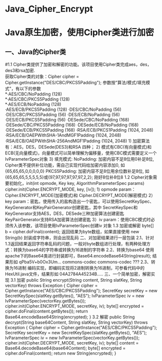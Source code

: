﻿# Java_Cipher_Encrypt
Java原生加密，使用Cipher类进行加密
====
一、Java的Cipher类
----
#1.1 Cipher类提供了加密和解密的功能。该项目使用Cipher类完成aes，des，des3和rsa加密.  
获取Cipher类的对象：Cipher cipher = Cipher.getInstance("DES/CBC/PKCS5Padding"); 参数按"算法/模式/填充模式"，有以下的参数  
*·AES/CBC/NoPadding (128)  
*·AES/CBC/PKCS5Padding (128)  
*·AES/ECB/NoPadding (128)  
      ·AES/ECB/PKCS5Padding (128)
      ·DES/CBC/NoPadding (56)
      ·DES/CBC/PKCS5Padding (56)
      ·DES/ECB/NoPadding (56)
      ·DES/ECB/PKCS5Padding (56)
      ·DESede/CBC/NoPadding (168)
      ·DESede/CBC/PKCS5Padding (168)
      ·DESede/ECB/NoPadding (168)
      ·DESede/ECB/PKCS5Padding (168)
      ·RSA/ECB/PKCS1Padding (1024, 2048)
      ·RSA/ECB/OAEPWithSHA-1AndMGF1Padding (1024, 2048)
      ·RSA/ECB/OAEPWithSHA-256AndMGF1Padding (1024, 2048)
    1) 加密算法有：AES，DES，DESede(DES3)和RSA 四种；
    2) 模式有CBC(有向量模式)和ECB(无向量模式)，向量模式可以简单理解为偏移量，使用CBC模式需要定义一个IvParameterSpec对象
    3) 填充模式: NoPadding: 加密内容不足8位用0补足8位, Cipher类不提供补位功能，需自己实现代码给加密内容添加0, 如{65,65,65,0,0,0,0,0}
                PKCS5Padding: 加密内容不足8位用余位数补足8位, 如{65,65,65,5,5,5,5,5}或{97,97,97,97,97,97,2,2}; 刚好8位补8位8
    1.2 Cipher对象需要初始化，init(int opmode, Key key, AlgorithmParameterSpec params) 
    cipher.init(Cipher.ENCRYPT_MODE, key, [iv]);
    1) opmode param：Cipher.ENCRYPT_MODE(加密模式)和 Cipher.DECRYPT_MODE(解密模式)
    2）key param：密匙，使用传入的盐构造出一个密匙，可以使用SecretKeySpec、KeyGenerator和KeyPairGenerator创建密匙，其中
        SecretKeySpec和KeyGenerator支持AES，DES，DESede三种加密算法创建密匙
        KeyPairGenerator支持RSA加密算法创建密匙
    3）iv param：使用CBC模式时必须传入该参数，该项目使用IvParameterSpec创建iv 对象
    1.3 加密或解密 byte[] b = cipher.doFinal(content);
    返回结果为byte数组，如果直接使用 new String(b) 封装成字符串，则会出现乱码
二、对加密结果进行一层包装
    2.1、针对1.3返回结果返回字符串乱码的问题，一般对byte数组进行处理，有两种处理方式：转换为base64的字符串或转换为16进制的字符串
    2.2、转换为base64
        使用apache下的Base64类进行封装即可，Base64.encodeBase64String(result); 结果形如 qPba5V+b0Ox3Um...
        <dependency>
            <groupId>commons-codec</groupId>
            <artifactId>commons-codec</artifactId>
            <version>???</version>
        </dependency>
    2.3、转换为16进制
       编码实现，即编码实现将2进制转换为16进制，可参看代码中的HexUtil.java文件，结果形如 04A2784A45234B.....
三、一个简单加密，解密实现
    3.1 加密
    public String encrypt(String content, String slatKey, String vectorKey) throws Exception {
		Cipher cipher = Cipher.getInstance("AES/CBC/PKCS5Padding");
		SecretKey secretKey = new SecretKeySpec(slatKey.getBytes(), "AES");
		IvParameterSpec iv = new IvParameterSpec(vectorKey.getBytes());
		cipher.init(Cipher.ENCRYPT_MODE, secretKey, iv);
		byte[] encrypted = cipher.doFinal(content.getBytes());
		return Base64.encodeBase64String(encrypted);
	}
    3.2 解密
    public String decrypt(String base64Content, String slatKey, String vectorKey) throws Exception {
		Cipher cipher = Cipher.getInstance("AES/CBC/PKCS5Padding");
		SecretKey secretKey = new SecretKeySpec(slatKey.getBytes(), "AES");
		IvParameterSpec iv = new IvParameterSpec(vectorKey.getBytes());
		cipher.init(Cipher.DECRYPT_MODE, secretKey, iv);
		byte[] content = Base64.decodeBase64(base64Content);
		byte[] encrypted = cipher.doFinal(content);
		return new String(encrypted);
	}
    
    

